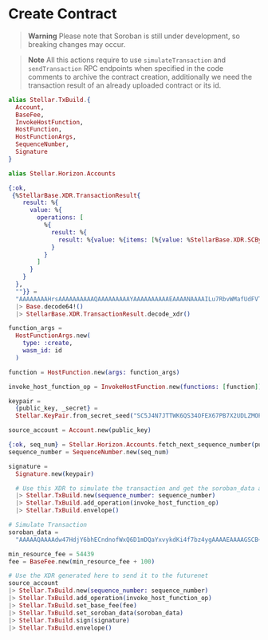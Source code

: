 # Create Contract
> **Warning**
> Please note that Soroban is still under development, so breaking changes may occur.

> **Note**
> All this actions require to use `simulateTransaction` and `sendTransaction` RPC endpoints when specified in the code comments to archive the contract creation, additionally we need the transaction result of an already uploaded contract or its id.

```elixir
alias Stellar.TxBuild.{
  Account,
  BaseFee,
  InvokeHostFunction,
  HostFunction,
  HostFunctionArgs,
  SequenceNumber,
  Signature
}

alias Stellar.Horizon.Accounts

{:ok,
 {%StellarBase.XDR.TransactionResult{
    result: %{
      value: %{
        operations: [
          %{
            result: %{
              result: %{value: %{items: [%{value: %StellarBase.XDR.SCBytes{value: id}}]}}
            }
          }
        ]
      }
    }
  },
  ""}} =
  "AAAAAAAAHrsAAAAAAAAAAQAAAAAAAAAYAAAAAAAAAAEAAAANAAAAILu7RbvWMafUdFVTfVEeTEAuJ/jKd9EbqKJGHhVwvnAaAAAAAA=="
  |> Base.decode64!()
  |> StellarBase.XDR.TransactionResult.decode_xdr()

function_args =
  HostFunctionArgs.new(
    type: :create,
    wasm_id: id
  )

function = HostFunction.new(args: function_args)

invoke_host_function_op = InvokeHostFunction.new(functions: [function])

keypair =
  {public_key, _secret} =
  Stellar.KeyPair.from_secret_seed("SC5J4N7JTTWK6QS34OFEX67PB7X2UDLZMOPX2ORA5KTPQHFCESBKZ46D")

source_account = Account.new(public_key)

{:ok, seq_num} = Stellar.Horizon.Accounts.fetch_next_sequence_number(public_key)
sequence_number = SequenceNumber.new(seq_num)

signature =
  Signature.new(keypair)

  # Use this XDR to simulate the transaction and get the soroban_data and min_resource_fee
  |> Stellar.TxBuild.new(sequence_number: sequence_number)
  |> Stellar.TxBuild.add_operation(invoke_host_function_op)
  |> Stellar.TxBuild.envelope()

# Simulate Transaction
soroban_data =
  "AAAAAQAAAAdw47HdjY6bhECndnofWxQ6D1mDQaYxvykdKi4f7bz4ygAAAAEAAAAGSCB+H17w48TbOf0PtCgDnGu0zOOzuVjMYSzmMYZOD0kAAAAUAAFCiwAAQ1QAAACAAAAAqAAAAAAAAAAhAAAAAA=="

min_resource_fee = 54439
fee = BaseFee.new(min_resource_fee + 100)

# Use the XDR generated here to send it to the futurenet
source_account
|> Stellar.TxBuild.new(sequence_number: sequence_number)
|> Stellar.TxBuild.add_operation(invoke_host_function_op)
|> Stellar.TxBuild.set_base_fee(fee)
|> Stellar.TxBuild.set_soroban_data(soroban_data)
|> Stellar.TxBuild.sign(signature)
|> Stellar.TxBuild.envelope()

```

